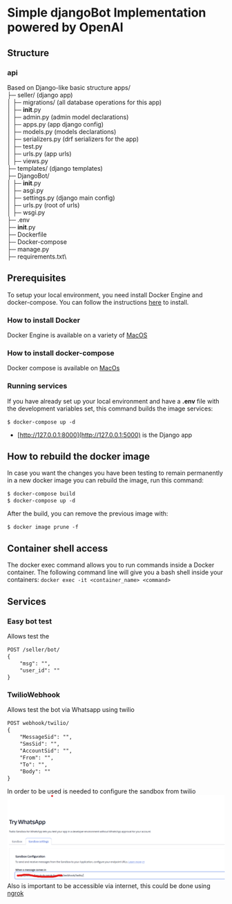# Simple djangoBot Implementation powered by OpenAI



## Structure

### api
Based on Django-like basic structure
apps/  \
├─ seller/ (django app) \
│  ├─ migrations/ (all database operations for this app)\
│  ├─ __init__.py\
│  ├─ admin.py (admin model declarations)\
│  ├─ apps.py (app django config)\
│  ├─ models.py (models declarations)\
│  ├─ serializers.py (drf serializers for the app)\
│  ├─ test.py\
│  ├─ urls.py (app urls)\
│  ├─ views.py \
├─ templates/ (django templates)\
├─ DjangoBot/\
│  ├─ __init__.py\
│  ├─ asgi.py\
│  ├─ settings.py  (django main config)\
│  ├─ urls.py   (root of urls)\
│  ├─ wsgi.py\
├─ .env\
├─ __init__.py\
├─ Dockerfile\
├─ Docker-compose\
├─ manage.py\
├─ requirements.txt\





## Prerequisites
To setup your local environment, you need install Docker Engine and docker-compose. You can follow the instructions [here](#How-to-install-Docker) to install.

### How to install Docker

Docker Engine is available on a variety of [MacOS](https://docs.docker.com/docker-for-mac/install/)

### How to install docker-compose

Docker compose is available on [MacOs](https://docs.docker.com/compose/install/)


### Running services

If you have already set up your local environment and have a **.env** file with the development variables set, this command builds the image  services:

```shell
$ docker-compose up -d
```
  - [http://127.0.0.1:8000](http://127.0.0.1:5000) is the Django app



## How to rebuild the docker image

In case you want the changes you have been testing to remain permanently in a new docker image you can rebuild the image, run this command:

```shell
$ docker-compose build
$ docker-compose up -d
```

After the build, you can remove the previous image with:

```shell
$ docker image prune -f
```

## Container shell access 

The docker exec command allows you to run commands inside a Docker container. The following command line will give you a bash shell inside your containers: `docker exec -it <container_name> <command>`



## Services

### Easy bot test
Allows test the 

```http
POST /seller/bot/
{
    "msg": "",
    "user_id": ""
}
```


### TwilioWebhook
Allows test the bot via Whatsapp using twilio 

```http
POST webhook/twilio/
{
    "MessageSid": "",
    "SmsSid": "",
    "AccountSid": "",
    "From": "",
    "To": "",
    "Body": ""
}
```
In order to be used is needed to configure the sandbox from twilio
![img.png](img.png)
Also is important to be accessible via internet, this could be done using [ngrok](https://ngrok.com/use-cases/webhook-testing)



